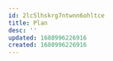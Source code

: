 ```yaml
---
id: 2lc5lhskrg7ntwnn6ohltce
title: Plan
desc: ''
updated: 1680996226916
created: 1680996226916
---
```

